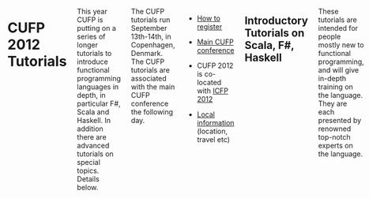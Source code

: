 <div class="row" media:type="text/omd">
<div class="small-12 columns" media:type="text/omd">

# CUFP 2012 Tutorials

This year CUFP is putting on a series of longer tutorials to introduce
functional programming languages in depth, in particular F#, Scala and
Haskell. In addition there are advanced tutorials on special
topics. Details below.

The CUFP tutorials run September 13th-14th, in Copenhagen,
Denmark. The CUFP tutorials are associated with the main CUFP
conference the following day.

- [How to register](/2012/registration.html)

- [Main CUFP conference](/2012/)

- CUFP 2012 is co-located with [ICFP
  2012](http://icfpconference.org/icfp2012/)

- [Local information](http://icfpconference.org/icfp2012/local.html)
  \(location, travel etc\)


## Introductory Tutorials on Scala, F\#, Haskell
These tutorials are intended for people mostly new to functional
programming, and will give in-depth training on the language. They are
each presented by renowned top-notch experts on the language.

These introductory tutorials all go for a full day, and in the case of
Haskell, for *two days*.

### Introductory Haskell / Concurrent Haskell
- [Full
  details...](/2012/introductory-haskell-concurrent-haskell-jeremy-gib-day1.html)

This two-day tutorial is designed to introduce you to Haskell without
assuming that you know anything about the language in advance, and
will introduce you to the underlying ideas and concepts of Haskell as
well as giving you hands-on experience of programming in Haskell. Day
2 will cover further practical aspects of day-to-day programming in
Haskell, with a particular focus on concurrency.

It is taught by Jeremy Gibbons \(University of Oxford\) and Simon
Marlow \(Microsoft Research\).

### From functional concepts to real-world F\#.
- [Full
  details...](/2012/functional-concepts-real-world-f-tomas-petricek-un.html)

This practical tutorial will teach you how to turn to the functional
side. It will slowly introduce functional concepts by looking how the
same concepts would look in an object-oriented style. You'll
understand how functional programming works under the cover and you'll
get some hands-on experience of using F# to solve some practical
problems. The examples will include concurrent programming and data
analysis tasks.

It is presented by Tomas Petricek \(University of Cambridge\)

### Scala Primer
- [Full details...](/2012/scala-primer-heiko-seeberger-typesafe.html)

This tutorial will introduce you to Scala. It is intended to enable
experienced developers to confidently start programming in Scala. No
previous knowledge of Scala is assumed. Although intense, the course
ensures you will have a solid understanding of the fundamentals of the
language and the tooling.

It is presented by Heiko Seeberger \(Typesafe\).

## Advanced Tutorials
There will also be in-depth technical tutorials for attendees already
familiar with a functional language:

- [T1: Real World
  OCaml](/2012/t1-real-world-ocaml-anil-madhavapeddy-university-c.html)

- [T2: Erlang web
  frameworks](/2012/t2-erlang-web-frameworks-steve-vinoski-basho-techn.html)

- [T3: Haskell for the lazy web developer: an Introduction to
  Happstack](/2012/t3-haskell-lazy-web-developer-introduction-happsta.html)

- [T4: Hands on Real-World
  Clojure](/2012/t4-hands-real-world-clojure-lau-jensen-best-class-.html)

</div>
</div>
